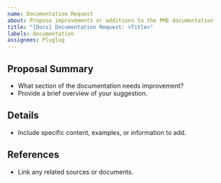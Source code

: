 ```yaml
---
name: Documentation Request
about: Propose improvements or additions to the PME documentation
title: "[Docs] Documentation Request: <Title>"
labels: documentation
assignees: Pluglug
---
```


## Proposal Summary
- What section of the documentation needs improvement?
- Provide a brief overview of your suggestion.

## Details
- Include specific content, examples, or information to add.

## References
- Link any related sources or documents.
